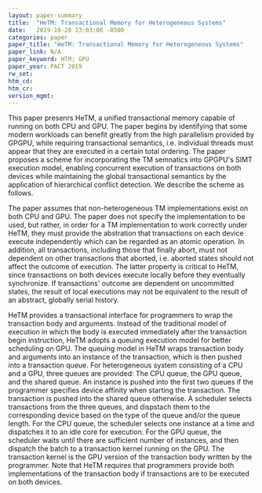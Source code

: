 ```yaml
---
layout: paper-summary
title:  "HeTM: Transactional Memory for Heterogeneous Systems"
date:   2019-10-20 23:03:00 -0500
categories: paper
paper_title: "HeTM: Transactional Memory for Heterogeneous Systems"
paper_link: N/A
paper_keyword: HTM; GPU
paper_year: PACT 2019
rw_set: 
htm_cd: 
htm_cr: 
version_mgmt: 
---
```


This paper presenrs HeTM, a unified transactional memory capable of running on both CPU and GPU. The paper
begins by identifying that some modern workloads can benefit greatly from the high parallelism provided by GPGPU, while
requiring transactional semantics, i.e. individual threads must appear that they are executed in a certain total ordering.
The paper proposes a scheme for incorporating the TM semnatics into GPGPU's SIMT execution model, enabling concurrent execution of transactions on both devices while maintaining the global transactional semantics by the application of hierarchical 
conflict detection. We describe the scheme as follows.

The paper assumes that non-heterogeneous TM implementations exist on both CPU and GPU. The paper does not specify the 
implementation to be used, but rather, in order for a TM implementation to work correctly under HeTM, they must provide 
the abstration that transactions on each device execute independently which can be regarded as an atomic operation. In addition,
all transactions, including those that finally abort, must not dependent on other transactions that aborted, i.e. aborted 
states should not affect the outcome of execution. The latter property is critical to HeTM, since transactions on both
devices execute locally before they eventually synchronize. If transactions' outcome are dependent on uncommitted states, 
the result of local executions may not be equivalent to the result of an abstract, globally serial history. 

HeTM provides a transactional interface for programmers to wrap the transaction body and arguments. Instead of the traditional
model of execution in which the body is executed immediately after the transaction begin instruction, HeTM adopts 
a queuing execution model for better scheduling on GPU. The queuing model in HeTM wraps transaction body and arguments into
an instance of the transaction, which is then pushed into a transaction queue. For heterogeneous system consisting of
a CPU and a GPU, three queues are provided: The CPU queue, the GPU queue, and the shared queue. An instance is pushed into
the first two queues if the programmer specifies device affinity when starting the transaction. The transaction is pushed 
into the shared queue otherwise. A scheduler selects transactions from the three queues, and dispstach them to the corresponding
device based on the type of the queue and/or the queue length. For the CPU queue, the scheduler selects one instance at a time
and dispatches it to an idle core for execution. For the GPU queue, the scheduler waits until there are sufficient number
of instances, and then dispatch the batch to a transaction kernel running on the GPU. The transaction kernel is the GPU 
version of the transaction body written by the programmer. Note that HeTM requires that programmers provide both implementations
of the transaction body if transactions are to be executed on both devices. 